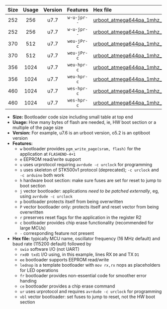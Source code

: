|Size|Usage|Version|Features|Hex file|
|:-:|:-:|:-:|:-:|:--|
|252|256|u7.7|`w-u-jpr--`|[urboot_atmega644pa_1mhz_38400bps_swio_rxd0_txd1_lednop_ur_vbl.hex](https://raw.githubusercontent.com/stefanrueger/urboot.hex/main/mcus/atmega644pa/fcpu_1mhz/38400_bps/urboot_atmega644pa_1mhz_38400bps_swio_rxd0_txd1_lednop_ur_vbl.hex)|
|252|256|u7.7|`w-u-jpr--`|[urboot_atmega644pa_1mhz_38400bps_swio_rxd2_txd3_lednop_ur_vbl.hex](https://raw.githubusercontent.com/stefanrueger/urboot.hex/main/mcus/atmega644pa/fcpu_1mhz/38400_bps/urboot_atmega644pa_1mhz_38400bps_swio_rxd2_txd3_lednop_ur_vbl.hex)|
|370|512|u7.7|`weu-jPr-c`|[urboot_atmega644pa_1mhz_38400bps_swio_rxd0_txd1_ee_lednop_fr_ce_ur_vbl.hex](https://raw.githubusercontent.com/stefanrueger/urboot.hex/main/mcus/atmega644pa/fcpu_1mhz/38400_bps/urboot_atmega644pa_1mhz_38400bps_swio_rxd0_txd1_ee_lednop_fr_ce_ur_vbl.hex)|
|370|512|u7.7|`weu-jPr-c`|[urboot_atmega644pa_1mhz_38400bps_swio_rxd2_txd3_ee_lednop_fr_ce_ur_vbl.hex](https://raw.githubusercontent.com/stefanrueger/urboot.hex/main/mcus/atmega644pa/fcpu_1mhz/38400_bps/urboot_atmega644pa_1mhz_38400bps_swio_rxd2_txd3_ee_lednop_fr_ce_ur_vbl.hex)|
|356|1024|u7.7|`weu-hpr-c`|[urboot_atmega644pa_1mhz_38400bps_swio_rxd0_txd1_ee_lednop_fr_ce_ur.hex](https://raw.githubusercontent.com/stefanrueger/urboot.hex/main/mcus/atmega644pa/fcpu_1mhz/38400_bps/urboot_atmega644pa_1mhz_38400bps_swio_rxd0_txd1_ee_lednop_fr_ce_ur.hex)|
|356|1024|u7.7|`weu-hpr-c`|[urboot_atmega644pa_1mhz_38400bps_swio_rxd2_txd3_ee_lednop_fr_ce_ur.hex](https://raw.githubusercontent.com/stefanrueger/urboot.hex/main/mcus/atmega644pa/fcpu_1mhz/38400_bps/urboot_atmega644pa_1mhz_38400bps_swio_rxd2_txd3_ee_lednop_fr_ce_ur.hex)|
|460|1024|u7.7|`wes-hpr-c`|[urboot_atmega644pa_1mhz_38400bps_swio_rxd0_txd1_ee_lednop_fr_ce.hex](https://raw.githubusercontent.com/stefanrueger/urboot.hex/main/mcus/atmega644pa/fcpu_1mhz/38400_bps/urboot_atmega644pa_1mhz_38400bps_swio_rxd0_txd1_ee_lednop_fr_ce.hex)|
|460|1024|u7.7|`wes-hpr-c`|[urboot_atmega644pa_1mhz_38400bps_swio_rxd2_txd3_ee_lednop_fr_ce.hex](https://raw.githubusercontent.com/stefanrueger/urboot.hex/main/mcus/atmega644pa/fcpu_1mhz/38400_bps/urboot_atmega644pa_1mhz_38400bps_swio_rxd2_txd3_ee_lednop_fr_ce.hex)|

- **Size:** Bootloader code size including small table at top end
- **Usage:** How many bytes of flash are needed, ie, HW boot section or a multiple of the page size
- **Version:** For example, u7.6 is an urboot version, o5.2 is an optiboot version
- **Features:**
  + `w` bootloader provides `pgm_write_page(sram, flash)` for the application at `FLASHEND-4+1`
  + `e` EEPROM read/write support
  + `u` uses urprotocol requiring `avrdude -c urclock` for programming
  + `s` uses skeleton of STK500v1 protocol (deprecated); `-c urclock` and `-c arduino` both work
  + `h` hardware boot section: make sure fuses are set for reset to jump to boot section
  + `j` vector bootloader: applications *need to be patched externally*, eg, using `avrdude -c urclock`
  + `p` bootloader protects itself from being overwritten
  + `P` vector bootloader only: protects itself and reset vector from being overwritten
  + `r` preserves reset flags for the application in the register R2
  + `c` bootloader provides chip erase functionality (recommended for large MCUs)
  + `-` corresponding feature not present
- **Hex file:** typically MCU name, oscillator frequency (16 MHz default) and baud rate (115200 default) followed by
  + `swio` software I/O (not UART)
  + `rxd0 txd1` I/O using, in this example, lines RX `D0` and TX `D1`
  + `ee` bootloader supports EEPROM read/write
  + `lednop` is a template bootloader with `mov rx,rx` nops as placeholders for LED operations
  + `fr` bootloader provides non-essential code for smoother error handing
  + `ce` bootloader provides a chip erase command
  + `ur` uses urprotocol and requires `avrdude -c urclock` for programming
  + `vbl` vector bootloader: set fuses to jump to reset, not the HW boot section
